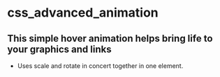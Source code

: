 # css_advanced_animation

## This simple hover animation helps bring life to your graphics and links

- Uses scale and rotate in concert together in one element.
